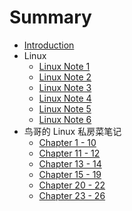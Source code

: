 # Summary

* [Introduction](README.md)
* Linux
  * [Linux Note 1](./1-linux/basic/linux-note-1.md)
  * [Linux Note 2](./1-linux/basic/linux-note-2.md)
  * [Linux Note 3](./1-linux/basic/linux-note-3.md)
  * [Linux Note 4](./1-linux/basic/linux-note-4.md)
  * [Linux Note 5](./1-linux/basic/linux-note-5.md)
  * [Linux Note 6](./1-linux/basic/linux-note-6.md)
* 鸟哥的 Linux 私房菜笔记
  * [Chapter 1 - 10](./1-linux/vbird/note-1.md)
  * [Chapter 11 - 12](./1-linux/vbird/note-2.md)
  * [Chapter 13 - 14](./1-linux/vbird/note-3.md)
  * [Chapter 15 - 19](./1-linux/vbird/note-4.md)
  * [Chapter 20 - 22](./1-linux/vbird/note-5.md)
  * [Chapter 23 - 26](./1-linux/vbird/note-6.md)

